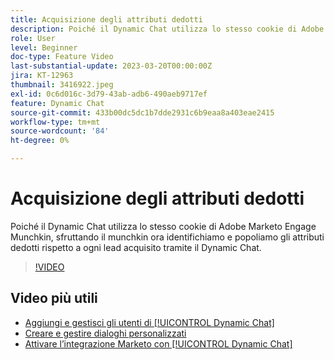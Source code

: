 ```yaml
---
title: Acquisizione degli attributi dedotti
description: Poiché il Dynamic Chat utilizza lo stesso cookie di Adobe Marketo Engage Munchkin, sfruttando il munchkin ora identifichiamo e popoliamo gli attributi dedotti rispetto a ogni lead acquisito tramite il Dynamic Chat
role: User
level: Beginner
doc-type: Feature Video
last-substantial-update: 2023-03-20T00:00:00Z
jira: KT-12963
thumbnail: 3416922.jpeg
exl-id: 0c6d016c-3d79-43ab-adb6-490aeb9717ef
feature: Dynamic Chat
source-git-commit: 433b00dc5dc1b7dde2931c6b9eaa8a403eae2415
workflow-type: tm+mt
source-wordcount: '84'
ht-degree: 0%

---
```


# Acquisizione degli attributi dedotti

Poiché il Dynamic Chat utilizza lo stesso cookie di Adobe Marketo Engage Munchkin, sfruttando il munchkin ora identifichiamo e popoliamo gli attributi dedotti rispetto a ogni lead acquisito tramite il Dynamic Chat.

>[!VIDEO](https://video.tv.adobe.com/v/3416922/?quality=12&learn=on)

## Video più utili

* [Aggiungi e gestisci gli utenti di [!UICONTROL Dynamic Chat]](user-management.md)
* [Creare e gestire dialoghi personalizzati](dialogue-management.md)
* [Attivare l’integrazione Marketo con [!UICONTROL Dynamic Chat]](marketo-integration.md)
